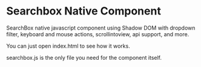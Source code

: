 # Searchbox Native Component
SearchBox native javascript component using Shadow DOM with dropdown filter, keyboard and mouse actions, scrollintoview, api support, and more.  

You can just open index.html to see how it works.  

searchbox.js is the only file you need for the component itself.
